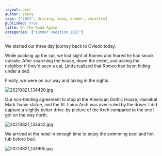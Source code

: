 ```yaml
---
layout: post
author: steve
tags: ["2021", driving, iowa, summer, vacation]
published: true
title: On The Road Again
categories: ["summer vacation 2021"]
---
```

We started our three day journey back to Oviedo today.  

While packing up the car, we lost sight of Romeo and feared he had snuck outside.  After searching the house, down the street, and asking the neighbor if they'd seen a cat, Linda realized that Romeo had been hiding under a bed.  

Finally, we were on our way and taking in the sights.  

![20210821_134420.jpg]({{site.pics_url}}/20210821_134420.jpg)

Our non-binding agreement to stop at the American Gothic House, Hannibal Mark Twain statue, and the St. Loius Arch was over-ruled by the driver. I did capture a slightly better drive-by picture of the Arch compared to the one I got on the way north.  

![20210821_133642.jpg]({{site.pics_url}}/20210821_133642.jpg)

We arrived at the hotel in enough time to enjoy the swimming pool and hot tub before bed.  

![20210821_133905.jpg]({{site.pics_url}}/20210821_133905.jpg)
